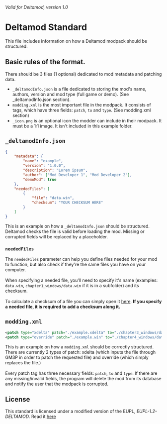 _Valid for Deltamod, version 1.0_

# Deltamod Standard
This file includes information on how a Deltamod modpack should be structured.

## Basic rules of the format.
There should be 3 files (1 optional) dedicated to mod metadata and patching data.
- `_deltamodInfo.json` is a file dedicated to storing the mod's name, authors, version and mod type (full game or demo). (See _deltamodInfo.json section).
- `modding.xml` is the most important file in the modpack. It consists of <patch> tags, which have three fields: `patch`, `to` and `type`. (See modding.xml section)
- `_icon.png` is an optional icon the modder can include in their modpack. It must be a 1:1 image. It isn't included in this example folder.

## `_deltamodInfo.json`

```json
{
    "metadata": {
        "name": "example",
        "version": "1.0.0",
        "description": "Lorem ipsum",
        "author": ["Mod Developer 1", "Mod Developer 2"],
        "demoMod": true
    },
    "neededFiles": [
        {
            "file": "data.win",
            "checksum": "YOUR CHECKSUM HERE"
        }
    ]
}
```
This is an example on how a `_deltamodInfo.json` should be structured. Deltamod checks the file is valid before loading the mod. Missing or corrupted fields will be replaced by a placeholder. 

### `neededFiles`
The `neededFiles` parameter can help you define files needed for your mod to function, but also check if they're the same files you have on your computer.<br /> <br />
When specifying a needed file, you'll need to specify it's name (examples: `data.win`, `chapter1_windows/data.win` if it is in a subfolder) and its checksum. <br /><br />
To calculate a checksum of a file you can simply open it [here](https://emn178.github.io/online-tools/sha256_checksum.html).
**If you specify a needed file, it is required to add a checksum along it.**

## `modding.xml`

```xml
<patch type="xdelta" patch="./example.xdelta" to="./chapter3_windows/data.win" />
<patch type="override" patch="./example.win" to="./chapter4_windows/data.win" />
```

This is an example on how a `modding.xml` should be correctly structured. There are currently 2 types of patch: xdelta (which inputs the file through GM3P in order to patch the requested file) and override (which simply replaces the file.)<br /><br />
Every patch tag has three necessary fields: `patch`, `to` and `type`. If there are any missing/invalid fields, the program will delete the mod from its database and notify the user that the modpack is corrupted.

## License

This standard is licensed under a modified version of the EUPL, _EUPL-1.2-DELTAMOD_. Read it [here](./LICENSE.txt)
